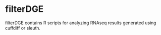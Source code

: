 # filterDGE

filterDGE contains R scripts for analyzing RNAseq results generated using cuffdiff or sleuth.
